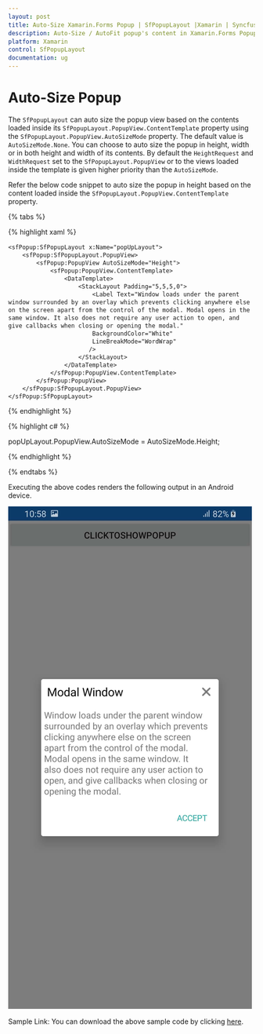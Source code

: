 ```yaml
---
layout: post
title: Auto-Size Xamarin.Forms Popup | SfPopupLayout |Xamarin | Syncfusion
description: Auto-Size / AutoFit popup's content in Xamarin.Forms PopupLayout.
platform: Xamarin
control: SfPopupLayout
documentation: ug
--- 
```


# Auto-Size Popup

The `SfPopupLayout` can auto size the popup view based on the contents loaded inside its `SfPopupLayout.PopupView.ContentTemplate` property using the `SfPopupLayout.PopupView.AutoSizeMode` property. The default value is `AutoSizeMode.None`. You can choose to auto size the popup in height, width or in both height and width of its contents. By default the `HeightRequest` and `WidthRequest` set to the `SfPopupLayout.PopupView` or to the views loaded inside the template is given higher priority than the `AutoSizeMode`.

Refer the below code snippet to auto size the popup in height based on the content loaded inside the `SfPopupLayout.PopupView.ContentTemplate` property.

{% tabs %}

{% highlight xaml %}

    <sfPopup:SfPopupLayout x:Name="popUpLayout">
        <sfPopup:SfPopupLayout.PopupView>
            <sfPopup:PopupView AutoSizeMode="Height">
                <sfPopup:PopupView.ContentTemplate>
                    <DataTemplate>
                        <StackLayout Padding="5,5,5,0">
                            <Label Text="Window loads under the parent window surrounded by an overlay which prevents clicking anywhere else on the screen apart from the control of the modal. Modal opens in the same window. It also does not require any user action to open, and give callbacks when closing or opening the modal."
                            BackgroundColor="White"
                            LineBreakMode="WordWrap"
                           />
                        </StackLayout>
                    </DataTemplate>
                </sfPopup:PopupView.ContentTemplate>
            </sfPopup:PopupView>
        </sfPopup:SfPopupLayout.PopupView>
    </sfPopup:SfPopupLayout>

{% endhighlight %}

{% highlight c# %}

popUpLayout.PopupView.AutoSizeMode = AutoSizeMode.Height;

{% endhighlight %}

{% endtabs %}

Executing the above codes renders the following output in an Android device.

![Auto height in Xamarin.Forms Popup](PopupLayout_images/PopupView_AutoSize_Height.jpg)

Sample Link: You can download the above sample code by clicking [here](http://www.syncfusion.com/downloads/support/directtrac/general/ze/AutoSize_SfPopuplayout1703576210).
